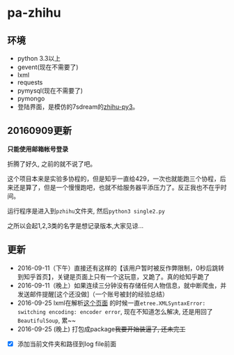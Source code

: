 # pa-zhihu

## 环境

 - python 3.3以上
 - gevent(现在不需要了)
 - lxml
 - requests
 - pymysql(现在不需要了)
 - pymongo
 - 登陆界面，是模仿的7sdream的[zhihu-py3](https://github.com/7sDream/zhihu-py3)。

## 20160909更新

**只能使用邮箱帐号登录**

折腾了好久, 之前的就不说了吧。

这个项目本来是实验多协程的，但是知乎一直给429，一次也就能跑三个协程，后来还是算了，但是一个慢慢跑吧，也就不给服务器平添压力了。反正我也不在乎时间。

运行程序是进入到`pzhihu`文件夹, 然后`python3 single2.py`

之所以会起1,2,3类的名字是想记录版本,大家见谅...


## 更新

- 2016-09-11（下午）直接还有这样的【该用户暂时被反作弊限制，0秒后跳转到知乎首页】，关键是页面上只有一个这玩意，又跪了。真的给知乎跪了
- 2016-09-11（晚上）如果连续三分钟没有存储任何人物信息，就中断爬虫，并发送邮件提醒[这个还没做]（一个账号被封的经验总结）
- 2016-09-25 lxml在解析[这个页面](https://www.zhihu.com/people/光明) 的时候一直`etree.XMLSyntaxError: switching encoding: encoder error`, 现在不知道怎么解决, 还是用回了`BeautifulSoup`, 累~~
- 2016-09-25 (晚上) 打包成package~~我要开始装逼了, 还未完工~~
- [x] 添加当前文件夹和路径到log file前面


